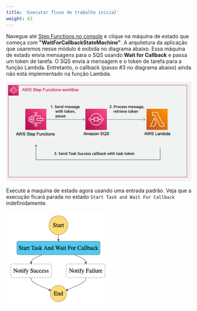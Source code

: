 ```yaml
---
title: 'Executar fluxo de trabalho inicial'
weight: 63
---
```


Navegue até [Step Functions no console](https://console.aws.amazon.com/states/home) e clique na máquina de estado que começa com **"WaitForCallbackStateMachine"**. A arquitetura da aplicação que usaremos nesse módulo é exibida no diagrama abaixo. Essa máquina de estado envia mensagens para o SQS usando **Wait for Callback** e passa um token de tarefa. O SQS envia a mensagem e o token de tarefa para a função Lambda. Entretanto, o callback (passo #3 no diagrama abaixo) ainda não está implementado na função Lambda. 

![Module 4 architecture](/static/img/module-4/callback-architecture.png)

Execute a maquina de estado agora usando uma entrada padrão. Veja que a execução ficará parada no estado `Start Task and Wait For Callback` indefinidamente.

![Module 4 Workflow](/static/img/module-4/initial-workflow.png)
